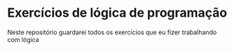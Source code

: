 <h1>Exercícios de lógica de programação</h1>

<p>Neste repositório guardarei todos os exercícios que eu fizer trabalhando com lógica</p>